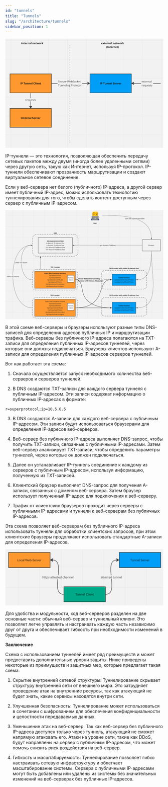 ```yaml
---
id: "tunnels"
title: "Tunnels"
slug: "/architecture/tunnels"
sidebar_position: 1
---
```


![img_2.png](img_2.png)

IP-туннели — это технология, позволяющая обеспечить передачу сетевых пакетов между двумя (иногда более удаленными сетями) через другую сеть, такую как Интернет, используя IP-протокол. IP-туннели обеспечивают прозрачность маршрутизации и создают виртуальное сетевое соединение.

Если у веб-сервера нет белого (публичного) IP-адреса, а другой сервер имеет публичный IP-адрес, можно использовать технологию туннелирования для того, чтобы сделать контент доступным через сервер с публичным IP-адресом.

![img_3.png](img_3.png)

В этой схеме веб-серверы и браузеры используют разные типы DNS-записей для определения адресов публичных IP и маршрутизации трафика. Веб-серверы без публичного IP-адреса полагаются на TXT-записи для определения публичных IP-адресов туннелей, через которые они должны подключаться. Браузеры клиентов используют A-записи для определения публичных IP-адресов серверов туннелей.

Вот как работает эта схема:

1. Сначала осуществляется запуск необходимого количества веб-серверов и серверов туннелей.

2. В DNS создаются TXT-записи для каждого сервера туннеля с публичным IP-адресом. Эти записи содержат информацию о публичных IP-адресах в формате:

```
r=superprotocol;ip=10.5.0.5
```

3. В DNS создаются A-записи для каждого веб-сервера с публичным IP-адресом. Эти записи будут использоваться браузерами для определения IP-адресов веб-серверов.

4. Веб-сервер без публичного IP-адреса выполняет DNS-запрос, чтобы получить TXT-записи, связанные с публичными IP-адресами. Затем веб-сервер анализирует TXT-записи, чтобы определить параметры туннелей, через которые он должен подключаться.

5. Далее он устанавливает IP-туннель соединение к каждому из серверов с публичным IP-адресом, используя информацию, полученную из TXT-записей.

6. Клиентский браузер выполняет DNS-запрос для получения A-записи, связанных с доменом веб-сервера. Затем браузер использует полученный IP-адрес для подключения к веб-серверу.

7. Трафик от клиентских браузеров проходит через серверы с публичными IP-адресами и туннели к веб-серверам без публичных IP-адресов.

Эта схема позволяет веб-серверам без публичного IP-адреса использовать туннели для обработки клиентских запросов, при этом клиентские браузеры продолжают использовать стандартные A-записи для определения IP-адресов.

![img_4.png](img_4.png)


Для удобства и модульности, код веб-серверов разделен на две основные части: обычный веб-сервер и туннельный клиент. Это позволяет легче управлять и настраивать каждую часть независимо друг от друга и обеспечивает гибкость при необходимости изменений в будущем.

**Заключение**

Схема с использованием туннелей имеет ряд преимуществ и может предоставить дополнительные уровни защиты. Ниже приведены некоторые из преимуществ и защитных мер, которые предлагает такая схема:

1. Скрытие внутренней сетевой структуры: Туннелирование скрывает структуру внутренней сети от внешнего мира. Это затрудняет проведение атак на внутренние ресурсы, так как атакующий не будет знать, какие сервисы находятся внутри сети.

2. Улучшенная безопасность: Туннелирование может использоваться в сочетании с шифрованием для обеспечения конфиденциальности и целостности передаваемых данных.

3. Уменьшение атак на веб-сервер: Так как веб-сервер без публичного IP-адреса доступен только через туннель, атакующий не сможет напрямую атаковать его. Атаки на уровне сети, такие как DDoS, будут направлены на сервер с публичным IP-адресом, что может помочь снизить риск воздействия на веб-сервер.

4. Гибкость и масштабируемость: Туннелирование позволяет гибко настраивать сетевую инфраструктуру и облегчает масштабирование системы. Сервера с публичными IP-адресами могут быть добавлены или удалены из системы без значительных изменений на веб-серверах без публичных IP-адресов.